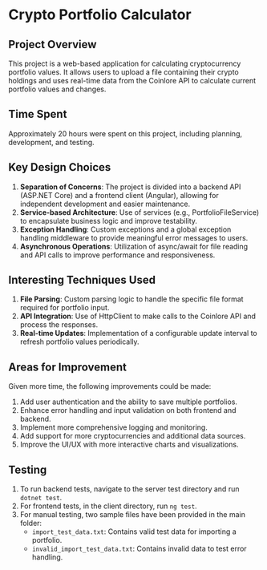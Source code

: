 # Crypto Portfolio Calculator

## Project Overview
This project is a web-based application for calculating cryptocurrency portfolio values. It allows users to upload a file containing their crypto holdings and uses real-time data from the Coinlore API to calculate current portfolio values and changes.

## Time Spent
Approximately 20 hours were spent on this project, including planning, development, and testing.

## Key Design Choices
1. **Separation of Concerns**: The project is divided into a backend API (ASP.NET Core) and a frontend client (Angular), allowing for independent development and easier maintenance.
2. **Service-based Architecture**: Use of services (e.g., PortfolioFileService) to encapsulate business logic and improve testability.
3. **Exception Handling**: Custom exceptions and a global exception handling middleware to provide meaningful error messages to users.
4. **Asynchronous Operations**: Utilization of async/await for file reading and API calls to improve performance and responsiveness.

## Interesting Techniques Used
1. **File Parsing**: Custom parsing logic to handle the specific file format required for portfolio input.
2. **API Integration**: Use of HttpClient to make calls to the Coinlore API and process the responses.
3. **Real-time Updates**: Implementation of a configurable update interval to refresh portfolio values periodically.

## Areas for Improvement
Given more time, the following improvements could be made:
1.  Add user authentication and the ability to save multiple portfolios.
2. Enhance error handling and input validation on both frontend and backend.
3. Implement more comprehensive logging and monitoring.
4. Add support for more cryptocurrencies and additional data sources.
5. Improve the UI/UX with more interactive charts and visualizations.

## Testing
1. To run backend tests, navigate to the server test directory and run `dotnet test`.
2. For frontend tests, in the client directory, run `ng test`.
3. For manual testing, two sample files have been provided in the main folder:
   - `import_test_data.txt`: Contains valid test data for importing a portfolio.
   - `invalid_import_test_data.txt`: Contains invalid data to test error handling.